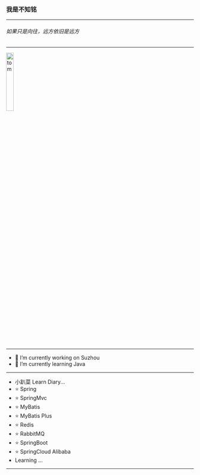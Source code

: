 ### 我是不知铭

***

###### 如果只是向往，远方依旧是远方

***

<img src="https://files.catbox.moe/65t36t.jpg" width="20%" alt="tom" />

***

- 🔭 I’m currently working on Suzhou
- 🌱 I’m currently learning Java

***

- 小趴菜 Learn Diary...
- ⭐ Spring
- ⭐ SpringMvc
- ⭐ MyBatis
- ⭐ MyBatis Plus
- ⭐ Redis
- ⭐ RabbitMQ
- ⭐ SpringBoot
- ⭐ SpringCloud Alibaba
- Learning ...

***

